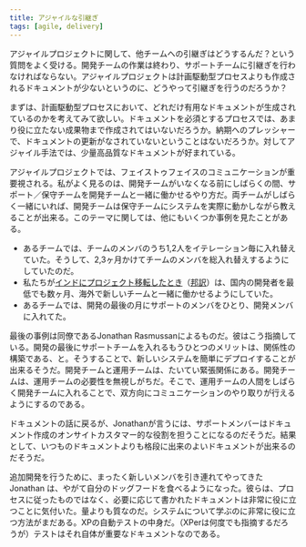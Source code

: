 ```yaml
---
title: アジャイルな引継ぎ
tags: [agile, delivery]
---
```


アジャイルプロジェクトに関して、他チームへの引継ぎはどうするんだ？という質問をよく受ける。開発チームの作業は終わり、サポートチームに引継ぎを行わなければならない。アジャイルプロジェクトは計画駆動型プロセスよりも作成されるドキュメントが少ないというのに、どうやって引継ぎを行うのだろうか？

まずは、計画駆動型プロセスにおいて、どれだけ有用なドキュメントが生成されているのかを考えてみて欲しい。ドキュメントを必須とするプロセスでは、あまり役に立たない成果物まで作成されてはいないだろうか。納期へのプレッシャーで、ドキュメントの更新がなされていないということはないだろうか。対してアジャイル手法では、少量高品質なドキュメントが好まれている。

アジャイルプロジェクトでは、フェイストゥフェイスのコミュニケーションが重要視される。私がよく見るのは、開発チームがいなくなる前にしばらくの間、サポート／保守チームを開発チームと一緒に働かせるやり方だ。両チームがしばらく一緒にいれば、開発チームは保守チームにシステムを実際に動かしながら教えることが出来る。このテーマに関しては、他にもいくつか事例を見たことがある。

* あるチームでは、チームのメンバのうち1,2人をイテレーション毎に入れ替えていた。そうして、2,3ヶ月かけてチームのメンバを総入れ替えするようにしていたのだ。
* 私たちが[インドにプロジェクト移転したとき](https://martinfowler.com/articles/agileOffshore.html)（[邦訳](http://www.andore.com/money/trans/agileOffshore_ja.html)）は、国内の開発者を最低でも数ヶ月、海外で新しいチームと一緒に働かせるようにしていた。
* あるチームでは、開発の最後の月にサポートのメンバをひとり、開発メンバに入れてた。

最後の事例は同僚であるJonathan Rasmussanによるものだ。彼はこう指摘している。開発の最後にサポートチームを入れるもうひとつのメリットは、関係性の構築である、と。そうすることで、新しいシステムを簡単にデプロイすることが出来るそうだ。開発チームと運用チームは、たいてい緊張関係にある。開発チームは、運用チームの必要性を無視しがちだ。そこで、運用チームの人間をしばらく開発チームに入れることで、双方向にコミュニケーションのやり取りが行えるようにするのである。

ドキュメントの話に戻るが、Jonathanが言うには、サポートメンバーはドキュメント作成のオンサイトカスタマー的な役割を担うことになるのだそうだ。結果として、いつものドキュメントよりも格段に出来のよいドキュメントが出来るのだそうだ。

追加開発を行うために、まったく新しいメンバを引き連れてやってきた Jonathan は、やがて自分のドッグフードを食べるようになった。彼らは、プロセスに従ったものではなく、必要に応じて書かれたドキュメントは非常に役に立つことに気付いた。量よりも質なのだ。システムについて学ぶのに非常に役に立つ方法がまだある。XPの自動テストの中身だ。（XPerは何度でも指摘するだろうが）テストはそれ自体が重要なドキュメントなのである。
